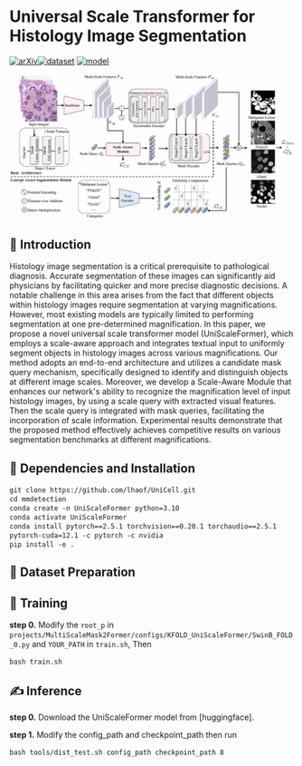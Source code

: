 # Universal Scale Transformer for Histology Image Segmentation
[![arXiv](https://img.shields.io/badge/arXiv-Paper-<COLOR>.svg)](https://github.com/lhaof/UniScale)[![dataset](https://img.shields.io/badge/🤗-Dataset-yellow)](https://github.com/lhaof/UniScale) [![model](https://img.shields.io/badge/🤗-Model-yellow)](https://github.com/lhaof/UniScale) <br>


![](assets/Methods.jpg)

## 📖 Introduction

Histology image segmentation is a critical prerequisite to pathological diagnosis. Accurate segmentation of these images can significantly aid physicians by facilitating quicker and more precise diagnostic decisions. A notable challenge in this area arises from the fact that different objects within histology images require segmentation at varying magnifications. However, most existing models are typically limited to performing segmentation at one pre-determined magnification. In this paper, we propose a novel universal scale transformer model (UniScaleFormer), which employs a scale-aware approach and integrates textual input to uniformly segment objects in histology images across various magnifications. Our method adopts an end-to-end architecture and utilizes a candidate mask query mechanism, specifically designed to identify and distinguish objects at different image scales. Moreover, we develop a Scale-Aware Module that enhances our network's ability to recognize the magnification level of input histology images, by using a scale query with extracted visual features. Then the scale query is integrated with mask queries, facilitating the incorporation of scale information. Experimental results demonstrate that the proposed method effectively achieves competitive results on various segmentation benchmarks at different magnifications. 

## 🔧 Dependencies and Installation
```shell
git clone https://github.com/lhaof/UniCell.git
cd mmdetection
conda create -n UniScaleFormer python=3.10
conda activate UniScaleFormer
conda install pytorch==2.5.1 torchvision==0.20.1 torchaudio==2.5.1 pytorch-cuda=12.1 -c pytorch -c nvidia
pip install -e .
```

## 📖 Dataset Preparation


## 🚀 Training
**step 0.** Modify the `root_p` in `projects/MultiScaleMask2Former/configs/KFOLD_UniScaleFormer/SwinB_FOLD_0.py` and `YOUR_PATH` in `train.sh`, Then
```shell
bash train.sh
```

## ✍️ Inference
**step 0.** Download the UniScaleFormer model from [huggingface].

**step 1.** Modify the config_path and checkpoint_path then run
```
bash tools/dist_test.sh config_path checkpoint_path 8
```